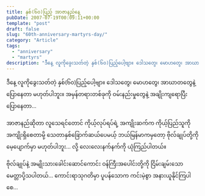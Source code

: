 ```yaml
---
title: နှစ်(၆၀)ပြည့် အာဇာနည်နေ့
pubDate: 2007-07-19T00:09:11+00:00
template: "post"
draft: false
slug: "60th-anniversary-martyrs-day/"
category: "Article"
tags:
  - "anniversary"
  - "martyrs"
description: "ဒီနေ့ လူကိုခွေးသတ်တဲ့ နှစ်(၆၀)ပြည့်ပေါ့ဗျာ။ ဒေါသတွေ၊ မောဟတွေ၊ အာဃာတတွေနဲ့ ပြောနေတာ မဟုတ်ပါဘူး။ အမှန်တရားတစ်ခုကို ဝမ်းနည်းမှုတွေနဲ့ အချိုးကျရောပြီး ပြောနေတာ&#8230;"
---
```


ဒီနေ့ လူကိုခွေးသတ်တဲ့ နှစ်(၆၀)ပြည့်ပေါ့ဗျာ။ ဒေါသတွေ၊ မောဟတွေ၊ အာဃာတတွေနဲ့ ပြောနေတာ မဟုတ်ပါဘူး။ အမှန်တရားတစ်ခုကို ဝမ်းနည်းမှုတွေနဲ့ အချိုးကျရောပြီး ပြောနေတာ&#8230;

အာဇာနည်ဆိုတာ လူသေရင်တောင် ကိုယ့်လုပ်ရပ်ရဲ့ အကျိုးဆက်က ကိုယ့်ပြည်သူကို အကျိုးရှိစေတာမို့ သေတာနှစ်ခြောက်ဆယ်ပေမယ့် ဘယ်မြန်မာကမှတော့ ဗိုလ်ချုပ်တို့ကို မေ့ပျောက်မှာ မဟုတ်ပါဘူး&#8230; လို့ လေးလေးနက်နက်ကို ယုံကြည်ပါတယ်။

ဗိုလ်ချုပ်နဲ့ အမျိုးသားခေါင်းဆောင်ကောင်း ဝန်ကြီးအပေါင်းတို့ကို ငြိမ်းချမ်းသော မေတ္တာပို့သပါတယ်&#8230; ကောင်းရာသုဂတိမှာ ပူပန်သောက ကင်းမဲ့စွာ အနားယူနိုင်ကြပါစေ&#8230;

